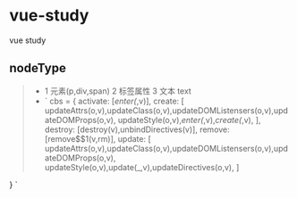 # vue-study
vue study

## nodeType 
>- 1 元素(p,div,span) 2 标签属性 3 文本 text
>- `
  cbs = {
    activate: [_enter(_,v)],
    create: [
      updateAttrs(o,v),updateClass(o,v),updateDOMListensers(o,v),updateDOMProps(o,v),        updateStyle(o,v),_enter(_,v),_create(_,v),
    ],
    destroy: [destroy(v),unbindDirectives(v)],
    remove: [remove$$1(v,rm)],
    update: [
      updateAttrs(o,v),updateClass(o,v),updateDOMListensers(o,v),updateDOMProps(o,v),        updateStyle(o,v),update(_,v),updateDirectives(o,v),
    ]

  }
`
